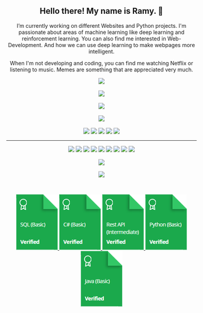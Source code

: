 <!--- <p align="center">
<img  width="800" height="400" src="gif">
--></p>
<h2 align="center">Hello there! My name is Ramy. 👋</h2>
<p align="center"> I’m currently working on different Websites and Python projects. I'm passionate about areas of machine learning like deep learning and reinforcement learning. You can also find me interested in Web-Development. And how we can use deep learning to make webpages more intelligent.
</p>

<p align="center">When I'm not developing and coding, you can find me watching Netflix or listening to music. Memes are something that are appreciated very much. </p>

<p align="center">

<a href="https://www.instagram.com/ramyonsn/">
<img src="https://img.shields.io/badge/instagram-%23E4405F.svg?&style=for-the-badge&logo=instagram&logoColor=white" height=25></a> 
</p>

<p align=center>

<img src="https://komarev.com/ghpvc/?username=Ramy-Zemo&color=green">

</p>

<p align=center>
  <a href="https://github.com/Ramy-Zemo?tab=repositories">
    <img src="https://badges.pufler.dev/repos/Ramy-Zemo?style=flat-square&color=black&logo=github">
  </a>
</p>
<p align="center">
<a href="https://github.com/Ramy-Zemo"><img src="https://img.shields.io/github/followers/Ramy-Zemo?style=social"></a>
</p>
<p align="center">
<img src="https://img.shields.io/badge/Machine Learning-green"> <img src="https://img.shields.io/badge/Deep Learning-red"> <img src="https://img.shields.io/badge/Computer Vision-magenta"> <img src="https://img.shields.io/badge/Natural Language Processing-yellow"> <img src="https://img.shields.io/badge/Reinforcement Learning-blue"> 
</p>
<hr>
<p align="center">
<img src="https://img.shields.io/badge/c++%20-%2300599C.svg?&style=for-the-badge&logo=c%2B%2B&ogoColor=white"/>
<img src="https://img.shields.io/badge/python%20-%2314354C.svg?&style=for-the-badge&logo=python&logoColor=white"/>
<img src="https://img.shields.io/badge/javascript%20-%23323330.svg?&style=for-the-badge&logo=javascript&logoColor=%23F7DF1E"/>
<img src="https://img.shields.io/badge/html5%20-%23E34F26.svg?&style=for-the-badge&logo=html5&logoColor=white"/>
<img src="https://img.shields.io/badge/css3%20-%231572B6.svg?&style=for-the-badge&logo=css3&logoColor=white"/>
<img src="https://img.shields.io/badge/git%20-%23F05033.svg?&style=for-the-badge&logo=git&logoColor=white"/>
<img src="https://img.shields.io/badge/github%20-%23121011.svg?&style=for-the-badge&logo=github&logoColor=white"/>
<img src="https://img.shields.io/badge/TensorFlow%20-%23FF6F00.svg?&style=for-the-badge&logo=TensorFlow&logoColor=white" />
<img src="https://img.shields.io/badge/Keras%20-%23D00000.svg?&style=for-the-badge&logo=Keras&logoColor=white"/> 
</p>

<p align=center>  
  <img align=center src="https://github-readme-stats.vercel.app/api?username=Ramy-Zemo&show_icons=true&theme=radical">
</p>

<p align=center>  
  <img align=center src="https://github-readme-stats.vercel.app/api/top-langs/?username=ramy-zemo&theme=radical">
</p>
<br>
<p align="center">
<a href="https://www.hackerrank.com/certificates/990dac7b432c" target="_blank">
<img src="badges/SQL%20(Basic).png"/>
</a>

<a href="https://www.hackerrank.com/certificates/cabfdbaf9116" target="_blank">
<img src="badges/C%23%20(Basic).png"/>
</a>

<a href="https://www.hackerrank.com/certificates/489b008eca07" target="_blank">
<img src="badges/Rest%20API%20(Intermediate).png"/>
</a>

<a href="https://www.hackerrank.com/certificates/f98c94d091fb" target="_blank">
<img src="badges/Python%20(Basic).png"/>
</a>

<a href="https://www.hackerrank.com/certificates/8eab509f854e" target="_blank">
<img src="badges/Java%20(Basic).png"/>
</a>
</p>
